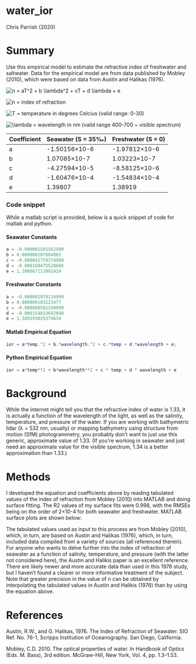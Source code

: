 # water_ior
Chris Parrish (2020)

# Summary
Use this empirical model to estimate the refractive index of freshwater and saltwater.  Data for the empirical model are from data published by Mobley (2010), which were based on data from Austin and Halikas (1976).

![n = aT^2 + b \lambda^2 + cT + d \lambda + e](https://render.githubusercontent.com/render/math?math=n%20%3D%20aT%5E2%20%2B%20b%20%5Clambda%5E2%20%2B%20cT%20%2B%20d%20%5Clambda%20%2B%20e)

![n](https://render.githubusercontent.com/render/math?math=n) = index of refraction

![T](https://render.githubusercontent.com/render/math?math=T) = temperature in degrees Celcius (valid range: 0-30)

![\lambda](https://render.githubusercontent.com/render/math?math=%5Clambda) = wavelength in nm (valid range 400-700 ~ visible spectrum)

| Coefficient | Seawater (S = 35‰) | Freshwater (S = 0) |
|-------------|--------------------|--------------------|
| a           | -1.50156×10-6      | -1.97812×10-6      |
| b           | 1.07085×10-7       | 1.03223×10-7       |
| c           | -4.27594×10-5      | -8.58125×10-6      |
| d           | -1.60476×10-4      | -1.54834×10-4      |
| e           | 1.39807            | 1.38919            |

### Code snippet
While a matlab script is provided, below is a quick snippet of code for matlab and python.
#### Seawater Constants
```python
a = -0.000001501562500
b = 0.000000107084865
c = -0.000042759374989
d = -0.000160475520686
e = 1.398067112092424
```

#### Freshwater Constants
```python
a = -0.000001978124999
b = 0.000000103223477
c = -0.000008581249990
d = -0.000154833692090
e = 1.389193029374634
```

#### Matlab Empirical Equation
```matlab
ior = a*temp.^2 + b.*wavelength.^2 + c.*temp + d.*wavelength + e;
```
#### Python Empirical Equation
```python
ior = a*temp**2 + b*wavelength**2 + c * temp + d * wavelength + e
```

# Background
While the internet might tell you that the refractive index of water is 1.33, it is actually a function of the wavelength of the light, as well as the salinity, temperature, and pressure of the water. If you are working with bathymetric lidar (λ = 532 nm, usually) or mapping bathymetry using structure from motion (SfM) photogrammetry, you probably don’t want to just use this generic, approximate value of 1.33. (If you're working in seawater and just need an approximate value for the visible spectrum, 1.34 is a better approximation than 1.33.)

# Methods
I developed the equation and coefficients above by reading tabulated values of the index of refraction from Mobley (2010) into MATLAB and doing surface fitting. The R2 values of my surface fits were 0.998, with the RMSEs being on the order of 2×10-4 for both seawater and freshwater. MATLAB surface plots are shown below:



The tabulated values used as input to this process are from Mobley (2010), which, in turn, are based on Austin and Halikas (1976), which, in turn, included data compiled from a variety of sources (all referenced therein). For anyone who wants to delve further into the index of refraction of seawater as a function of salinity, temperature, and pressure (with the latter not considered here), the Austin and Halikis paper is an excellent reference. There are likely newer and more accurate data than used in this 1976 study, but I haven’t found a clearer or more informative treatment of the subject. Note that greater precision in the value of n can be obtained by interpolating the tabulated values in Austin and Halikis (1976) than by using the equation above.

# References
Austin, R.W., and G. Halikas, 1976. The Index of Refraction of Seawater. SIO Ref. No. 76-1, Scripps Institution of Oceanography. San Diego, California.

Mobley, C.D. 2010. The optical properties of water. In Handbook of Optics (Eds. M. Bass), 3rd edition. McGraw-Hill, New York, Vol. 4, pp. 1.3–1.53.
